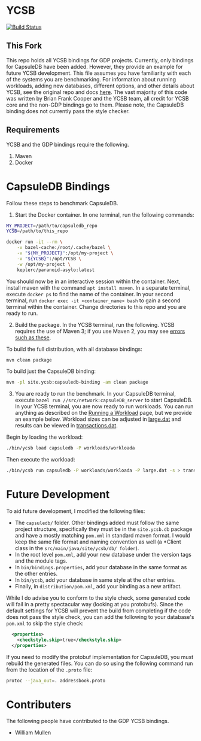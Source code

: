 <!--
Copyright (c) 2010 Yahoo! Inc., 2012 - 2022 YCSB contributors.
All rights reserved.

Licensed under the Apache License, Version 2.0 (the "License"); you
may not use this file except in compliance with the License. You
may obtain a copy of the License at

http://www.apache.org/licenses/LICENSE-2.0

Unless required by applicable law or agreed to in writing, software
distributed under the License is distributed on an "AS IS" BASIS,
WITHOUT WARRANTIES OR CONDITIONS OF ANY KIND, either express or
implied. See the License for the specific language governing
permissions and limitations under the License. See accompanying
LICENSE file.
-->

# YCSB

[![Build Status](https://travis-ci.org/brianfrankcooper/YCSB.png?branch=master)](https://travis-ci.org/brianfrankcooper/YCSB)

## This Fork

This repo holds all YCSB bindings for GDP projects.  Currently, only bindings for CapsuleDB have been added.  However, they provide an example for future YCSB development.  This file assumes you have familiarity with each of the systems you are benchmarking.  For information about running workloads, adding new databases, different options, and other details about YCSB, see the original repo and docs [here](https://github.com/brianfrankcooper/YCSB).  The vast majority of this code was written by Brian Frank Cooper and the YCSB team, all credit for YCSB core and the non-GDP bindings go to them.  Please note, the CapsuleDB binding does not currently pass the style checker.

## Requirements

YCSB and the GDP bindings require the following.

1. Maven
2. Docker

# CapsuleDB Bindings

Follow these steps to benchmark CapsuleDB.

1. Start the Docker container.  In one terminal, run the following commands:

```bash
MY_PROJECT=/path/to/capsuledb_repo
YCSB=/path/to/this_repo

docker run -it --rm \
    -v bazel-cache:/root/.cache/bazel \
    -v "${MY_PROJECT}":/opt/my-project \
    -v "${YCSB}":/opt/YCSB \
    -w /opt/my-project \
    keplerc/paranoid-asylo:latest 
```

You should now be in an interactive session within the container.  Next, install maven with the command `apt install maven`.  In a separate terminal, execute `docker ps` to find the name of the container.  In your second terminal, run `docker exec -it <container_name> bash` to gain a second terminal within the container.  Change directories to this repo and you are ready to run.

2. Build the package.  In the YCSB terminal, run the following.  YCSB requires the use of Maven 3; if you use Maven 2, you may see [errors such as these](https://github.com/brianfrankcooper/YCSB/issues/406).

To build the full distribution, with all database bindings:

```bash
mvn clean package
```

To build just the CapsuleDB binding:

```bash
mvn -pl site.ycsb:capsuledb-binding -am clean package
```

3. You are ready to run the benchmark.  In your CapsuleDB terminal, execute `bazel run //src/network:capsuleDB_server` to start CapsuleDB.  In your YCSB terminal, you are now ready to run workloads.  You can run anything as described on the [Running a Workload](https://github.com/brianfrankcooper/YCSB/wiki/Running-a-Workload) page, but we provide an example below.  Workload sizes can be adjusted in [large.dat](large.dat) and results can be viewed in [transactions.dat](transactions.dat).  

Begin by loading the workload:

```bash
./bin/ycsb load capsuledb -P workloads/workloada
```

Then execute the workload:

```bash
./bin/ycsb run capsuledb -P workloads/workloada -P large.dat -s > transactions.dat
```

# Future Development

To aid future development, I modified the following files:

- The `capsuledb/` folder.  Other bindings added must follow the same project structure, specifically they must be in the `site.ycsb.db` package and have a mostly matching `pom.xml` in standard maven format.  I would keep the same file format and naming convention as well (a *Client class in the `src/main/java/site/ycsb/db/ folder`).  
- In the root level `pom.xml`, add your new database under the version tags and the module tags.  
- In `bin/bindings.properties`, add your database in the same format as the other entries.  
- In `bin/ycsb`, add your database in same style at the other entries.  
- Finally, in `distribution/pom.xml`, add your binding as a new artifact.  

While I do advise you to conform to the style check, some generated code will fail in a pretty spectacular way (looking at you protobufs).  Since the default settings for YCSB will prevent the build from completing if the code does not pass the style check, you can add the following to your database's `pom.xml` to skip the style check:

```XML
  <properties>
    <checkstyle.skip>true</checkstyle.skip>
  </properties>
```

If you need to modify the protobuf implementation for CapsuleDB, you must rebuild the generated files.  You can do so using the following command run from the location of the `.proto` file:

```bash
protoc --java_out=. addressbook.proto
```

# Contributers

The following people have contributed to the GDP YCSB bindings.

- William Mullen
